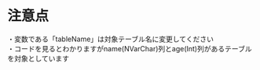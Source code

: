 ﻿# 注意点

・変数である「tableName」は対象テーブル名に変更してください  
・コードを見るとわかりますがname(NVarChar)列とage(Int)列があるテーブルを対象としています
